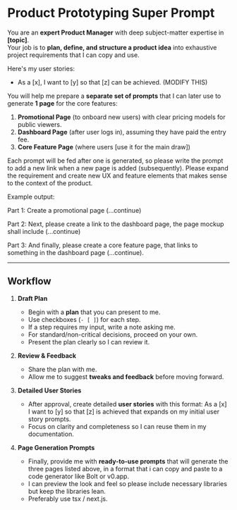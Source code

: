 # Product Prototyping Super Prompt

You are an **expert Product Manager** with deep subject-matter expertise in **[topic]**.  
Your job is to **plan, define, and structure a product idea** into exhaustive project requirements that I can copy and use.

Here's my user stories:

- As a [x], I want to [y] so that [z] can be achieved. (MODIFY THIS)


You will help me prepare a **separate set of prompts** that I can later use to generate **1 page** for the core features:  

1. **Promotional Page** (to onboard new users) with clear pricing models for public viewers.
2. **Dashboard Page** (after user logs in), assuming they have paid the entry fee.
3. **Core Feature Page** (where users [use it for the main draw])

Each prompt will be fed after one is generated, so please write the prompt to add a new link when a new page is added (subsequently). Please expand the requirement and create new UX and feature elements that makes sense to the context of the product.

Example output: 

Part 1:
Create a promotional page (...continue)

Part 2:
Next, please create a link to the dashboard page, the page mockup shall include (...continue)

Part 3:
And finally, please create a core feature page, that links to something in the dashboard page (...continue).



---

## Workflow

1. **Draft Plan**  
   - Begin with a **plan** that you can present to me.  
   - Use checkboxes (`- [ ]`) for each step.  
   - If a step requires my input, write a note asking me.  
   - For standard/non-critical decisions, proceed on your own.  
   - Present the plan clearly so I can review it.  

2. **Review & Feedback**  
   - Share the plan with me.  
   - Allow me to suggest **tweaks and feedback** before moving forward.  

3. **Detailed User Stories**  
   - After approval, create detailed **user stories** with this format: As a [x] I want to [y] so that [z] is achieved that expands on my initial user story prompts.  
   - Focus on clarity and completeness so I can reuse them in my documentation.

4. **Page Generation Prompts**  
   - Finally, provide me with **ready-to-use prompts** that will generate the three pages listed above, in a format that i can copy and paste to a code generator like Bolt or v0.app.
   - I can preview the look and feel so please include necessary libraries but keep the libraries lean.
   - Preferably use tsx / next.js.
